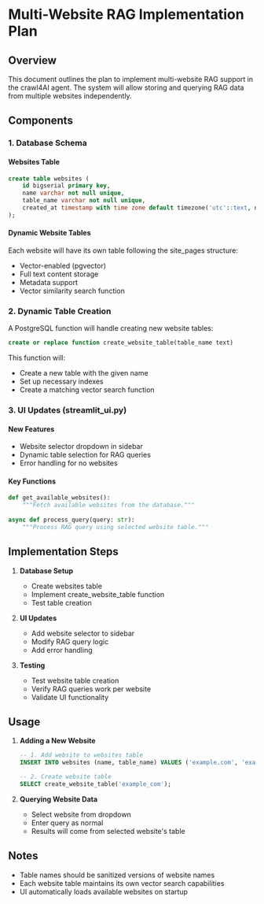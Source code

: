 # Multi-Website RAG Implementation Plan

## Overview
This document outlines the plan to implement multi-website RAG support in the crawl4AI agent. The system will allow storing and querying RAG data from multiple websites independently.

## Components

### 1. Database Schema

#### Websites Table
```sql
create table websites (
    id bigserial primary key,
    name varchar not null unique,
    table_name varchar not null unique,
    created_at timestamp with time zone default timezone('utc'::text, now()) not null
);
```

#### Dynamic Website Tables
Each website will have its own table following the site_pages structure:
- Vector-enabled (pgvector)
- Full text content storage
- Metadata support
- Vector similarity search function

### 2. Dynamic Table Creation
A PostgreSQL function will handle creating new website tables:
```sql
create or replace function create_website_table(table_name text)
```
This function will:
- Create a new table with the given name
- Set up necessary indexes
- Create a matching vector search function

### 3. UI Updates (streamlit_ui.py)

#### New Features
- Website selector dropdown in sidebar
- Dynamic table selection for RAG queries
- Error handling for no websites

#### Key Functions
```python
def get_available_websites():
    """Fetch available websites from the database."""
    
async def process_query(query: str):
    """Process RAG query using selected website table."""
```

## Implementation Steps

1. **Database Setup**
   - Create websites table
   - Implement create_website_table function
   - Test table creation

2. **UI Updates**
   - Add website selector to sidebar
   - Modify RAG query logic
   - Add error handling

3. **Testing**
   - Test website table creation
   - Verify RAG queries work per website
   - Validate UI functionality

## Usage

1. **Adding a New Website**
   ```sql
   -- 1. Add website to websites table
   INSERT INTO websites (name, table_name) VALUES ('example.com', 'example_com');
   
   -- 2. Create website table
   SELECT create_website_table('example_com');
   ```

2. **Querying Website Data**
   - Select website from dropdown
   - Enter query as normal
   - Results will come from selected website's table

## Notes
- Table names should be sanitized versions of website names
- Each website table maintains its own vector search capabilities
- UI automatically loads available websites on startup

